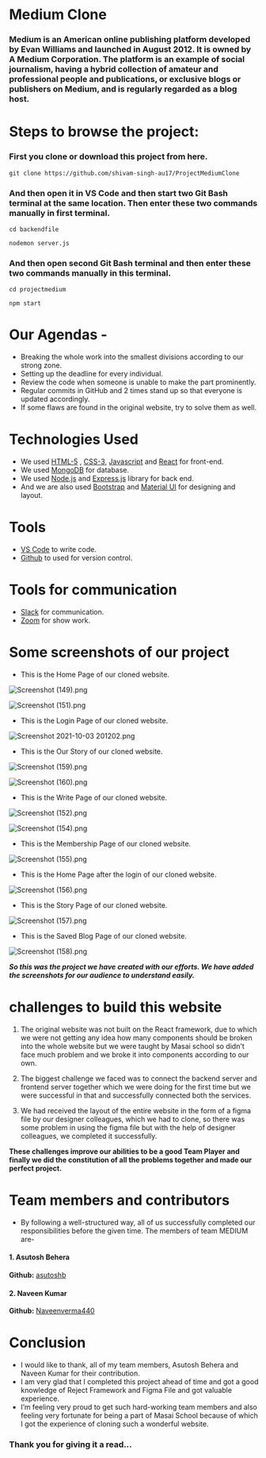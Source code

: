 # Medium Clone
### Medium is an American online publishing platform developed by Evan Williams and launched in August 2012. It is owned by A Medium Corporation. The platform is an example of social journalism, having a hybrid collection of amateur and professional people and publications, or exclusive blogs or publishers on Medium, and is regularly regarded as a blog host.

# Steps to browse the project:

### First you clone or download this project from here.
```
git clone https://github.com/shivam-singh-au17/ProjectMediumClone
```
### And then open it in VS Code and then start two Git Bash terminal at the same location. Then enter these two commands manually in first terminal.  
```
cd backendfile
```
```
nodemon server.js
```
### And then open second Git Bash terminal and then enter these two commands manually in this terminal.  
```
cd projectmedium
```
```
npm start
```

# Our Agendas - 
* Breaking the whole work into the smallest divisions according to our strong zone.
* Setting up the deadline for every individual.
* Review the code when someone is unable to make the part prominently.
* Regular commits in GitHub and 2 times stand up so that everyone is updated accordingly.
* If some flaws are found in the original website, try to solve them as well.

# Technologies Used

- We used  [HTML-5](https://www.w3schools.com/html/) ,  [CSS-3](https://www.w3schools.com/css/default.asp), [Javascript](https://www.w3schools.com/js/default.asp)  and  [React](https://reactjs.org/docs/getting-started.html)  for front-end.
- We used  [MongoDB](https://www.mongodb.com/cloud/atlas)  for database.
- We used  [Node.js](https://nodejs.org/en/)  and  [Express.js](https://expressjs.com/)  library for back end.
- And we are also used  [Bootstrap](https://getbootstrap.com/) and [Material UI](https://mui.com/) for designing and layout.

# Tools

-  [VS Code](https://code.visualstudio.com/download) to write code.
-  [Github](https://github.com/shivam-singh-au17) to used for version control.

# Tools for communication

-  [Slack](https://slack.com/intl/en-in/) for communication.
-  [Zoom](https://zoom.us/) for show work.

# Some screenshots of our project

- This is the Home Page of our cloned website.

![Screenshot (149).png](https://cdn.hashnode.com/res/hashnode/image/upload/v1633272004353/g1_5mEy9Q.png)

![Screenshot (151).png](https://cdn.hashnode.com/res/hashnode/image/upload/v1633272026893/1-hN02mK2.png)

- This is the Login Page of our cloned website.

![Screenshot 2021-10-03 201202.png](https://cdn.hashnode.com/res/hashnode/image/upload/v1633272156724/ShFDs5IGJ.png)

- This is the Our Story of our cloned website.

![Screenshot (159).png](https://cdn.hashnode.com/res/hashnode/image/upload/v1633273019221/240uzSF-J.png)

![Screenshot (160).png](https://cdn.hashnode.com/res/hashnode/image/upload/v1633273035022/Yp0Xm1dBq.png)

- This is the Write Page of our cloned website.

![Screenshot (152).png](https://cdn.hashnode.com/res/hashnode/image/upload/v1633272629612/gQwsyCgvx.png)

![Screenshot (154).png](https://cdn.hashnode.com/res/hashnode/image/upload/v1633272657964/j9nUcd0Ax.png)

- This is the Membership Page of our cloned website.

![Screenshot (155).png](https://cdn.hashnode.com/res/hashnode/image/upload/v1633272681816/PO2yUhfjR.png)

- This is the Home Page after the login of our cloned website.

![Screenshot (156).png](https://cdn.hashnode.com/res/hashnode/image/upload/v1633272703065/Z1lx17aoG.png)

- This is the Story Page of our cloned website.

![Screenshot (157).png](https://cdn.hashnode.com/res/hashnode/image/upload/v1633272719128/KEkHKf1By.png)

- This is the Saved Blog Page of our cloned website.

![Screenshot (158).png](https://cdn.hashnode.com/res/hashnode/image/upload/v1633272733573/ZPhvNH6k9.png)

***So this was the project we have created with our efforts. We have added the screenshots for our audience to understand easily.***

# challenges to build this website
1. The original website was not built on the React framework, due to which we were not getting any idea how many components should be broken into the whole website but we were taught by Masai school so didn't face much problem and we broke it into components according to our own.

2. The biggest challenge we faced was to connect the backend server and frontend server together which we were doing for the first time but we were successful in that and successfully connected both the services.

3. We had received the layout of the entire website in the form of a figma file by our designer colleagues, which we had to clone, so there was some problem in using the figma file but with the help of designer colleagues, we completed it successfully.

**These challenges improve our abilities to be a good Team Player and finally we did the constitution of all the problems together and made our perfect project.**

# Team members and contributors
- By following a well-structured way, all of us successfully completed our responsibilities before the given time. The members of team MEDIUM are-

#### 1. Asutosh Behera
**Github:**  [asutoshb](https://github.com/asutoshb) 
#### 2. Naveen Kumar
**Github:**  [Naveenverma440](https://github.com/Naveenverma440) 

# Conclusion
- I would like to thank, all of my team members, Asutosh Behera and Naveen Kumar for their contribution. 
- I am very glad that I completed this project ahead of time and got a good knowledge of Reject Framework and Figma File and got valuable experience.
- I’m feeling very proud to get such hard-working team members and also feeling very fortunate for being a part of Masai School because of which I got the experience of cloning such a wonderful website.
### Thank you for giving it a read...
